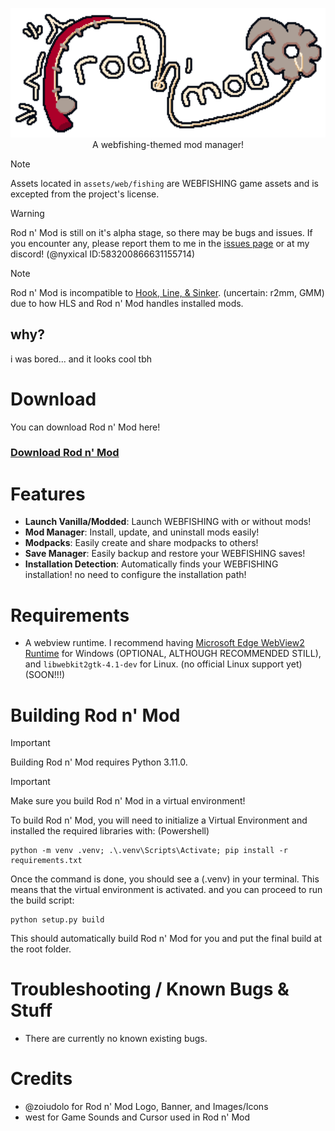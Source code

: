 <p align="center">
    <img src="assets/web/banner.png" width="800"/><br>
    A webfishing-themed mod manager!
</p>

> [!NOTE]
> Assets located in `assets/web/fishing` are WEBFISHING game assets and is excepted from the project's license.

> [!WARNING]  
> Rod n' Mod is still on it's alpha stage, so there may be bugs and issues. If you encounter any, please report them to me in the [issues page](https://github.com/nyxical420/rodnmod/issues) or at my discord! (@nyxical ID:583200866631155714)

> [!NOTE]
> Rod n' Mod is incompatible to [Hook, Line, & Sinker](https://hooklinesinker.lol). (uncertain: r2mm, GMM) due to how HLS and Rod n' Mod handles installed mods.

## why?
i was bored... and it looks cool tbh

# Download
You can download Rod n' Mod here!<br>
### [Download Rod n' Mod](https://github.com/nyxical420/rodnmod/releases/latest)

# Features
- **Launch Vanilla/Modded**: Launch WEBFISHING with or without mods!
- **Mod Manager**: Install, update, and uninstall mods easily!
- **Modpacks**: Easily create and share modpacks to others!
- **Save Manager**: Easily backup and restore your WEBFISHING saves!
- **Installation Detection**: Automatically finds your WEBFISHING installation! no need to configure the installation path!

# Requirements
- A webview runtime. I recommend having [Microsoft Edge WebView2 Runtime](https://developer.microsoft.com/en-gb/microsoft-edge/webview2#download) for Windows (OPTIONAL, ALTHOUGH RECOMMENDED STILL), and `libwebkit2gtk-4.1-dev` for Linux. (no official Linux support yet) (SOON!!!)

# Building Rod n' Mod
> [!IMPORTANT]
> Building Rod n' Mod requires Python 3.11.0.

> [!IMPORTANT]
> Make sure you build Rod n' Mod in a virtual environment!

To build Rod n' Mod, you will need to initialize a Virtual Environment and installed the required libraries with:
(Powershell)
```PS
python -m venv .venv; .\.venv\Scripts\Activate; pip install -r requirements.txt
```

Once the command is done, you should see a (.venv) in your terminal. This means that the virtual environment is activated. and you can proceed to run the build script:
```PS
python setup.py build
```

This should automatically build Rod n' Mod for you and put the final build at the root folder.


# Troubleshooting / Known Bugs & Stuff
- There are currently no known existing bugs.

# Credits
- @zoiudolo for Rod n' Mod Logo, Banner, and Images/Icons
- west for Game Sounds and Cursor used in Rod n' Mod